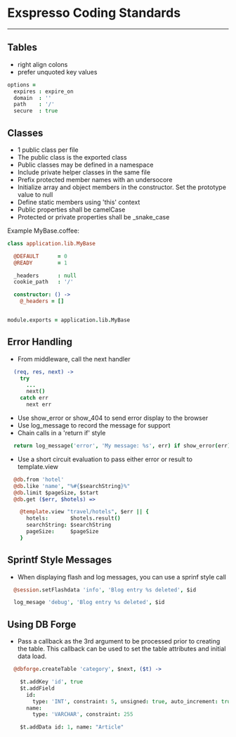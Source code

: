 # Exspresso Coding Standards
---

## Tables

  * right align colons
  * prefer unquoted key values

```CoffeeScript
options =
  expires : expire_on
  domain  : ''
  path    : '/'
  secure  : true
```


## Classes

  * 1 public class per file
  * The public class is the exported class
  * Public classes may be defined in a namespace
  * Include private helper classes in the same file
  * Prefix protected member names with an undersocore
  * Initialize array and object members in the constructor. Set the prototype value to null
  * Define static members using 'this' context
  * Public properties shall be camelCase
  * Protected or private properties shall be _snake_case

  Example MyBase.coffee:

```CoffeeScript
class application.lib.MyBase

  @DEFAULT      = 0
  @READY        = 1

  _headers      : null
  cookie_path   : '/'

  constructor: () ->
    @_headers = []


module.exports = application.lib.MyBase
```




## Error Handling

  * From middleware, call the next handler

```CoffeeScript
  (req, res, next) ->
    try
      ...
      next()
    catch err
      next err
```

  * Use show_error or show_404 to send error display to the browser
  * Use log_message to record the message for support
  * Chain calls in a 'return if' style


```CoffeeScript
  return log_message('error', 'My message: %s', err) if show_error(err)
```

  * Use a short circuit evaluation to pass either error or result to template.view


```CoffeeScript
  @db.from 'hotel'
  @db.like 'name', "%#{$searchString}%"
  @db.limit $pageSize, $start
  @db.get ($err, $hotels) =>

    @template.view "travel/hotels", $err || {
      hotels:       $hotels.result()
      searchString: $searchString
      pageSize:     $pageSize
    }
```


## Sprintf Style Messages

  * When displaying flash and log messages, you can use a sprinf style call

```CoffeeScript
  @session.setFlashdata 'info', 'Blog entry %s deleted', $id

  log_mesage 'debug', 'Blog entry %s deleted', $id
```

## Using DB Forge

  * Pass a callback as the 3rd argument to be processed prior to creating the table. This
    callback can be used to set the table attributes and initial data load.

```CoffeeScript
  @dbforge.createTable 'category', $next, ($t) ->

    $t.addKey 'id', true
    $t.addField
      id:
        type: 'INT', constraint: 5, unsigned: true, auto_increment: true
      name:
        type: 'VARCHAR', constraint: 255

    $t.addData id: 1, name: "Article"
```


